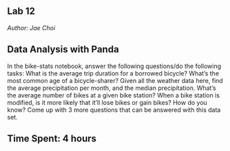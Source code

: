 ## Lab 12

*Author: Jae Choi*

## Data Analysis with Panda

In the bike-stats notebook, answer the following questions/do the following tasks:
What is the average trip duration for a borrowed bicycle?
What’s the most common age of a bicycle-sharer?
Given all the weather data here, find the average precipitation per month, and the median precipitation.
What’s the average number of bikes at a given bike station?
When a bike station is modified, is it more likely that it’ll lose bikes or gain bikes? How do you know?
Come up with 3 more questions that can be answered with this data set.





## Time Spent: 4 hours



